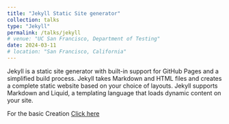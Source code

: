 ```yaml
---
title: "Jekyll Static Site generator"
collection: talks
type: "Jekyll"
permalink: /talks/jekyll
# venue: "UC San Francisco, Department of Testing"
date: 2024-03-11
# location: "San Francisco, California"
---
```


Jekyll is a static site generator with built-in support for GitHub Pages and a simplified build process. Jekyll takes Markdown and HTML files and creates a complete static website based on your choice of layouts. Jekyll supports Markdown and Liquid, a templating language that loads dynamic content on your site.

For the basic Creation 
[Click here](https://youtu.be/8lJhXJCUYCc?si=1PhCt7D5qDNFtHTp)

